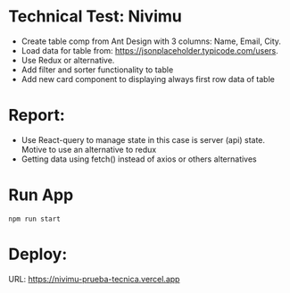 # Technical Test: Nivimu 

* Create table comp from Ant Design with 3 columns: Name, Email, City.
* Load data for table from: https://jsonplaceholder.typicode.com/users.
* Use Redux or alternative.
* Add filter and sorter functionality to table
* Add new card component to displaying always first row data of table



# Report:

* Use React-query to manage state in this case is server (api) state. Motive to use an alternative to redux
* Getting data using fetch() instead of axios or others alternatives

# Run App

```
npm run start
```

# Deploy:
URL: <a href="https://nivimu-prueba-tecnica.vercel.app">https://nivimu-prueba-tecnica.vercel.app</a>

